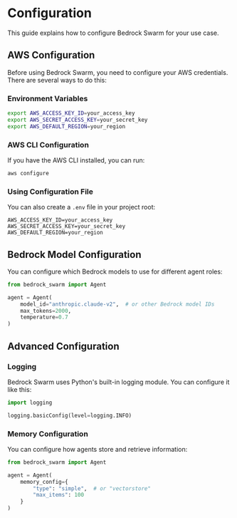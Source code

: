 # Configuration

This guide explains how to configure Bedrock Swarm for your use case.

## AWS Configuration

Before using Bedrock Swarm, you need to configure your AWS credentials. There are several ways to do this:

### Environment Variables

```bash
export AWS_ACCESS_KEY_ID=your_access_key
export AWS_SECRET_ACCESS_KEY=your_secret_key
export AWS_DEFAULT_REGION=your_region
```

### AWS CLI Configuration

If you have the AWS CLI installed, you can run:

```bash
aws configure
```

### Using Configuration File

You can also create a `.env` file in your project root:

```plaintext
AWS_ACCESS_KEY_ID=your_access_key
AWS_SECRET_ACCESS_KEY=your_secret_key
AWS_DEFAULT_REGION=your_region
```

## Bedrock Model Configuration

You can configure which Bedrock models to use for different agent roles:

```python
from bedrock_swarm import Agent

agent = Agent(
    model_id="anthropic.claude-v2",  # or other Bedrock model IDs
    max_tokens=2000,
    temperature=0.7
)
```

## Advanced Configuration

### Logging

Bedrock Swarm uses Python's built-in logging module. You can configure it like this:

```python
import logging

logging.basicConfig(level=logging.INFO)
```

### Memory Configuration

You can configure how agents store and retrieve information:

```python
from bedrock_swarm import Agent

agent = Agent(
    memory_config={
        "type": "simple",  # or "vectorstore"
        "max_items": 100
    }
)
``` 